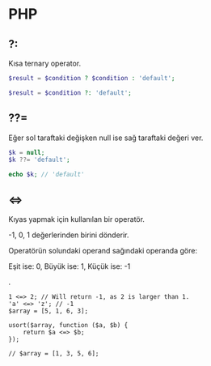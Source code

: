 # PHP

## ?:

Kısa ternary operator.

```php
$result = $condition ? $condition : 'default';

$result = $condition ?: 'default';
```

## ??=

Eğer sol taraftaki değişken null ise sağ taraftaki değeri ver.

```php
$k = null;
$k ??= 'default';

echo $k; // 'default'
```

## <=>

Kıyas yapmak için kullanılan bir operatör.

-1, 0, 1 değerlerinden birini dönderir.

Operatörün solundaki operand sağındaki operanda göre:

Eşit ise: 0,
Büyük ise: 1,
Küçük ise: -1

.

```
1 <=> 2; // Will return -1, as 2 is larger than 1.
'a' <=> 'z'; // -1
$array = [5, 1, 6, 3];

usort($array, function ($a, $b) {
    return $a <=> $b;
});

// $array = [1, 3, 5, 6];
```